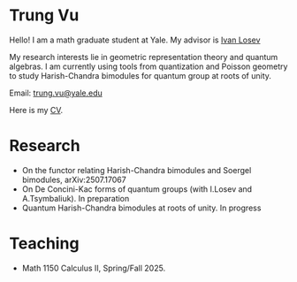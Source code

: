 # Trung Vu
Hello! I am a math graduate student at Yale. My advisor is [Ivan Losev](https://gauss.math.yale.edu/~il282/)

My research interests lie in geometric representation theory and quantum algebras. I am currently using tools from quantization and Poisson geometry to study Harish-Chandra bimodules for quantum group at roots of unity.

Email: trung.vu@yale.edu

Here is my [CV](TrungCV.pdf).

# Research
- On the functor relating Harish-Chandra bimodules and Soergel bimodules, arXiv:2507.17067
- On De Concini-Kac forms of quantum groups (with I.Losev and A.Tsymbaliuk). In preparation
- Quantum Harish-Chandra bimodules at roots of unity. In progress

# Teaching
- Math 1150 Calculus II, Spring/Fall 2025.

